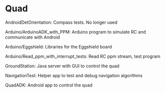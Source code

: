 Quad
====

AndroidDetOrientation: Compass tests. No longer used

Arduino/ArduinoADK_with_PPM: Arduino program to simulate RC and communicate with Android

Arduino/Eggshield: Libraries for the Eggshield board

Arduino/Read_ppm_with_interrupt_tests: Read RC ppm stream, test program

GroundStation: Java server with GUI to control the quad

NavigationTest: Helper app to test and debug navigation algorithms

QuadADK: Android app to control the quad
